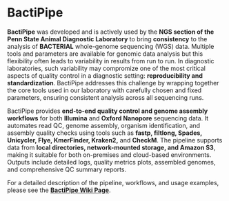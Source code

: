 # BactiPipe  

**BactiPipe** was developed and is actively used by the **NGS section of the Penn State Animal Diagnostic Laboratory** to bring **consistency** to the analysis of **BACTERIAL** whole-genome sequencing (WGS) data. Multiple tools and parameters are available for genomic data analysis but this flexibility often leads to variability in results from run to run. In diagnostic laboratories, such variability may compromize one of the most critical aspects of quality control in a diagnostic setting: **reproducibility and standardization**. BactiPipe addresses this challenge by wrapping together the core tools used in our laboratory with carefully chosen and fixed parameters, ensuring consistent analysis across all sequencing runs.  

BactiPipe provides **end-to-end quality control and genome assembly workflows** for both **Illumina** and **Oxford Nanopore** sequencing data. It automates read QC, genome assembly, organism identification, and assembly quality checks using tools such as **fastp, filtlong, Spades, Unicycler, Flye, KmerFinder, Kraken2,** and **CheckM**. The pipeline supports data from **local directories, network-mounted storage, and Amazon S3**, making it suitable for both on-premises and cloud-based environments. Outputs include detailed logs, quality metrics plots, assembled genomes, and comprehensive QC summary reports.  

For a detailed description of the pipeline, workflows, and usage examples, please see the [**BactiPipe Wiki Page**](https://github.com/mauricebyuka/bactiPipe/wiki).  

